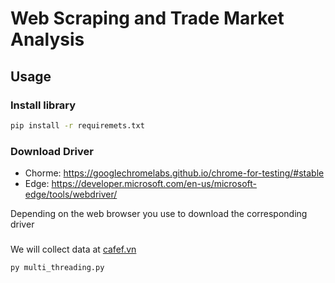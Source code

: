 # Web Scraping and Trade Market Analysis

## Usage
### Install library
```bash
pip install -r requiremets.txt
```

### Download Driver
- Chorme: https://googlechromelabs.github.io/chrome-for-testing/#stable
- Edge: https://developer.microsoft.com/en-us/microsoft-edge/tools/webdriver/

Depending on the web browser you use to download the corresponding driver

###
We will collect data at [cafef.vn](https://s.cafef.vn/lich-su-giao-dich-vnindex-1.chn)
```bash
py multi_threading.py
```

